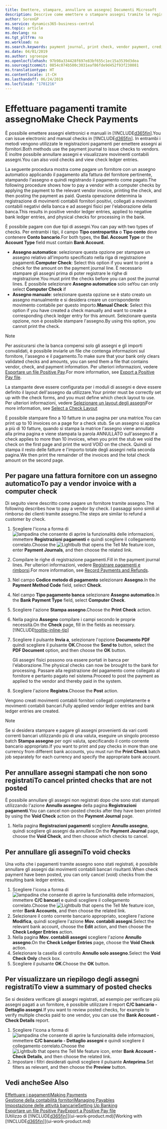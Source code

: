 ```yaml
---
title: Emettere, stampare, annullare un assegno| Documenti Microsoft
description: Descrive come emettere o stampare assegni tramite le registrazioni dei pagamenti e annullare movimenti contabili degli assegni in Business Central.
author: SorenGP
ms.service: dynamics365-business-central
ms.topic: article
ms.devlang: na
ms.tgt_pltfrm: na
ms.workload: na
ms.search.keywords: payment journal, print check, vendor payment, creditor, debt, balance due, AP
ms.date: 04/01/2019
ms.author: sgroespe
ms.openlocfilehash: 97b98a334428f697e83bf655c1ec15a3539d3dea
ms.sourcegitcommit: 0854c074b500c3031eaf86fde9d452f93f238081
ms.translationtype: HT
ms.contentlocale: it-CH
ms.lasthandoff: 06/24/2019
ms.locfileid: "1701216"
---
```

# <a name="make-check-payments"></a><span data-ttu-id="77324-103">Effettuare pagamenti tramite assegno</span><span class="sxs-lookup"><span data-stu-id="77324-103">Make Check Payments</span></span>
<span data-ttu-id="77324-104">È possibile emettere assegni elettronici e manuali in [!INCLUDE[d365fin](includes/d365fin_md.md)].</span><span class="sxs-lookup"><span data-stu-id="77324-104">You can issue electronic and manual checks in [!INCLUDE[d365fin](includes/d365fin_md.md)].</span></span> <span data-ttu-id="77324-105">In entrambi i metodi vengono utilizzate le registrazioni pagamenti per emettere assegni ai fornitori.</span><span class="sxs-lookup"><span data-stu-id="77324-105">Both methods use the payment journal to issue checks to vendors.</span></span> <span data-ttu-id="77324-106">È inoltre possibile annullare assegni e visualizzare movimenti contabili assegni.</span><span class="sxs-lookup"><span data-stu-id="77324-106">You can also void checks and view check ledger entries.</span></span>

<span data-ttu-id="77324-107">La seguente procedura mostra come pagare un fornitore con un assegno automatico applicando il pagamento alla fattura del fornitore pertinente, stampando l'assegno e quindi registrando il pagamento come pagato.</span><span class="sxs-lookup"><span data-stu-id="77324-107">The following procedure shows how to pay a vendor with a computer checks by applying the payment to the relevant vendor invoice, printing the check, and then posting the payment as paid.</span></span> <span data-ttu-id="77324-108">Questa operazione determina la registrazione di movimenti contabili fornitori positivi, collegati a movimenti contabili negativi della banca e ad assegni fisici per l'elaborazione della banca.</span><span class="sxs-lookup"><span data-stu-id="77324-108">This results in positive vendor ledger entries, applied to negative bank ledger entries, and physical checks for processing in the bank.</span></span>

<span data-ttu-id="77324-109">È possibile pagare con due tipi di assegni.</span><span class="sxs-lookup"><span data-stu-id="77324-109">You can pay with two types of checks.</span></span> <span data-ttu-id="77324-110">Per entrambi i tipi, il campo **Tipo contropartita** o **Tipo conto** deve contenere **Conto bancario**.</span><span class="sxs-lookup"><span data-stu-id="77324-110">For both types, the **Bal. Account Type** or the **Account Type** field must contain **Bank Account**.</span></span>

- <span data-ttu-id="77324-111">**Assegno automatico**: selezionare questa opzione per stampare un assegno relativo all'importo specificato nella riga di registrazione pagamenti.</span><span class="sxs-lookup"><span data-stu-id="77324-111">**Computer Check**: Select this option if you want to print a check for the amount on the payment journal line.</span></span> <span data-ttu-id="77324-112">È necessario stampare gli assegni prima di poter registrare le righe di registrazione.</span><span class="sxs-lookup"><span data-stu-id="77324-112">You must print the checks before you can post the journal lines.</span></span> <span data-ttu-id="77324-113">È possibile selezionare **Assegno automatico** solo se</span><span class="sxs-lookup"><span data-stu-id="77324-113">You can only select **Computer Check** if</span></span>
- <span data-ttu-id="77324-114">**Assegno manuale**: selezionare questa opzione se è stato creato un assegno manualmente e si desidera creare un corrispondente movimento contabile per questo importo.</span><span class="sxs-lookup"><span data-stu-id="77324-114">**Manual Check**: Select this option if you have created a check manually and want to create a corresponding check ledger entry for this amount.</span></span> <span data-ttu-id="77324-115">Selezionare questa opzione, non è possibile stampare l'assegno.</span><span class="sxs-lookup"><span data-stu-id="77324-115">By using this option, you cannot print the check.</span></span>

> [!NOTE]  
> <span data-ttu-id="77324-116">Per assicurarsi che la banca compensi solo gli assegni e gli importi convalidati, è possibile inviarle un file che contenga informazioni sul fornitore, l'assegno e il pagamento.</span><span class="sxs-lookup"><span data-stu-id="77324-116">To make sure that your bank only clears validated checks and amounts, you can send them a file that contains vendor, check, and payment information.</span></span> <span data-ttu-id="77324-117">Per ulteriori informazioni, vedere [Esportare un file Positive Pay](finance-how-positive-pay.md).</span><span class="sxs-lookup"><span data-stu-id="77324-117">For more information, see [Export a Positive Pay file](finance-how-positive-pay.md).</span></span>

<span data-ttu-id="77324-118">La stampante deve essere configurata per i moduli di assegni e deve essere definito il layout dell'assegno da utilizzare.</span><span class="sxs-lookup"><span data-stu-id="77324-118">Your printer must be correctly set up with the check forms, and you must define which check layout to use.</span></span> <span data-ttu-id="77324-119">Per ulteriori informazioni, vedere [Selezionare un layout degli assegni](finance-how-define-check-layouts.md)</span><span class="sxs-lookup"><span data-stu-id="77324-119">For more information, see [Select a Check Layout](finance-how-define-check-layouts.md)</span></span>

<span data-ttu-id="77324-120">È possibile stampare fino a 10 fatture in una pagina per una matrice.</span><span class="sxs-lookup"><span data-stu-id="77324-120">You can print up to 10 invoices on a page for a check stub.</span></span> <span data-ttu-id="77324-121">Se un assegno si applica a più di 10 fatture, quando si stampa la matrice l'assegno viene annullato alla prima pagina e viene stampata la parola ANNULLATO sull'assegno.</span><span class="sxs-lookup"><span data-stu-id="77324-121">If a check applies to more than 10 invoices, when you print the stub we void the check on the first page and print the word VOID on the check.</span></span> <span data-ttu-id="77324-122">Quindi si stampa il resto delle fatture e l'importo totale degli assegni nella seconda pagina.</span><span class="sxs-lookup"><span data-stu-id="77324-122">We then print the remainder of the invoices and the total check amount on the second page.</span></span>

## <a name="to-pay-a-vendor-invoice-with-a-computer-check"></a><span data-ttu-id="77324-123">Per pagare una fattura fornitore con un assegno automatico</span><span class="sxs-lookup"><span data-stu-id="77324-123">To pay a vendor invoice with a computer check</span></span>
<span data-ttu-id="77324-124">Di seguito viene descritto come pagare un fornitore tramite assegno.</span><span class="sxs-lookup"><span data-stu-id="77324-124">The following describes how to pay a vendor by check.</span></span> <span data-ttu-id="77324-125">I passaggi sono simili al rimborso dei clienti tramite assegno.</span><span class="sxs-lookup"><span data-stu-id="77324-125">The steps are similar to refund a customer by check.</span></span>

1. <span data-ttu-id="77324-126">Scegliere l'icona a forma di ![lampadina che consente di aprire la funzionalità delle informazioni](media/ui-search/search_small.png "Informazioni sull'operazione che si desidera eseguire"), immettere **Registrazioni pagamenti** e quindi scegliere il collegamento correlato.</span><span class="sxs-lookup"><span data-stu-id="77324-126">Choose the ![Lightbulb that opens the Tell Me feature](media/ui-search/search_small.png "Tell me what you want to do") icon, enter **Payment Journals**, and then choose the related link.</span></span>
2. <span data-ttu-id="77324-127">Compilare le righe di registrazione pagamenti.</span><span class="sxs-lookup"><span data-stu-id="77324-127">Fill in the payment journal lines.</span></span> <span data-ttu-id="77324-128">Per ulteriori informazioni, vedere [Registrare pagamenti e rimborsi](payables-how-post-payments-refunds.md).</span><span class="sxs-lookup"><span data-stu-id="77324-128">For more information, see [Record Payments and Refunds](payables-how-post-payments-refunds.md).</span></span>
3. <span data-ttu-id="77324-129">Nel campo **Codice metodo di pagamento** selezionare **Assegno**.</span><span class="sxs-lookup"><span data-stu-id="77324-129">In the **Payment Method Code** field, select **Check**.</span></span>
4. <span data-ttu-id="77324-130">Nel campo **Tipo pagamento banca** selezionare **Assegno automatico**.</span><span class="sxs-lookup"><span data-stu-id="77324-130">In the **Bank Payment Type** field, select **Computer Check**.</span></span>
5. <span data-ttu-id="77324-131">Scegliere l'azione **Stampa assegno**.</span><span class="sxs-lookup"><span data-stu-id="77324-131">Choose the **Print Check** action.</span></span>
6. <span data-ttu-id="77324-132">Nella pagina **Assegno** compilare i campi secondo le proprie necessità.</span><span class="sxs-lookup"><span data-stu-id="77324-132">On the **Check** page, fill in the fields as necessary.</span></span> [!INCLUDE[tooltip-inline-tip](includes/tooltip-inline-tip_md.md)]
7. <span data-ttu-id="77324-133">Scegliere il pulsante **Invia a**, selezionare l'opzione **Documento PDF** quindi scegliere il pulsante **OK**.</span><span class="sxs-lookup"><span data-stu-id="77324-133">Choose the **Send to** button, select the **PDF Document** option, and then choose the **OK** button.</span></span>

    <span data-ttu-id="77324-134">Gli assegni fisici possono ora essere portati in banca per l'elaborazione.</span><span class="sxs-lookup"><span data-stu-id="77324-134">The physical checks can now be brought to the bank for processing.</span></span> <span data-ttu-id="77324-135">Passare alla registrazione del pagamento come collegato al fornitore e pertanto pagato nel sistema.</span><span class="sxs-lookup"><span data-stu-id="77324-135">Proceed to post the payment as applied to the vendor and thereby paid in the system.</span></span>
8. <span data-ttu-id="77324-136">Scegliere l'azione **Registra**.</span><span class="sxs-lookup"><span data-stu-id="77324-136">Choose the **Post** action.</span></span>

<span data-ttu-id="77324-137">Vengono creati movimenti contabili fornitori collegati completamente e movimenti contabili bancari.</span><span class="sxs-lookup"><span data-stu-id="77324-137">Fully applied vendor ledger entries and bank ledger entries are created.</span></span>

> [!NOTE]  
> <span data-ttu-id="77324-138">Se si desidera stampare e pagare gli assegni provenienti da vari conti correnti bancari utilizzando più di una valuta, eseguire un singolo processo batch **Stampa assegno** per ogni valuta, specificando il conto corrente bancario appropriato.</span><span class="sxs-lookup"><span data-stu-id="77324-138">If you want to print and pay checks in more than one currency from different bank accounts, you must run the **Print Check** batch job separately for each currency and specify the appropriate bank account.</span></span>

## <a name="to-cancel-printed-checks-that-are-not-posted"></a><span data-ttu-id="77324-139">Per annullare assegni stampati che non sono registrati</span><span class="sxs-lookup"><span data-stu-id="77324-139">To cancel printed checks that are not posted</span></span>
<span data-ttu-id="77324-140">È possibile annullare gli assegni non registrati dopo che sono stati stampati utilizzando l'azione **Annullo assegno** della pagina **Registrazioni pagamenti**.</span><span class="sxs-lookup"><span data-stu-id="77324-140">You can cancel non-posted checks after they have been printed by using the **Void Check** action on the **Payment Journal** page.</span></span>

1. <span data-ttu-id="77324-141">Nella pagina **Registrazioni pagamenti** scegliere **Annullo assegno**, quindi scegliere gli assegni da annullare.</span><span class="sxs-lookup"><span data-stu-id="77324-141">On the **Payment Journal** page, choose the **Void Check**, and then choose which checks to cancel.</span></span>

## <a name="to-void-checks"></a><span data-ttu-id="77324-142">Per annullare gli assegni</span><span class="sxs-lookup"><span data-stu-id="77324-142">To void checks</span></span>
<span data-ttu-id="77324-143">Una volta che i pagamenti tramite assegno sono stati registrati, è possibile annullare gli assegni dai movimenti contabili bancari risultanti.</span><span class="sxs-lookup"><span data-stu-id="77324-143">When check payment have been posted, you can only cancel (void) checks from the resulting bank ledger entries.</span></span>

1. <span data-ttu-id="77324-144">Scegliere l'icona a forma di ![lampadina che consente di aprire la funzionalità delle informazioni](media/ui-search/search_small.png "Informazioni sull'operazione che si desidera eseguire"), immettere **C/C bancari** e quindi scegliere il collegamento correlato.</span><span class="sxs-lookup"><span data-stu-id="77324-144">Choose the ![Lightbulb that opens the Tell Me feature](media/ui-search/search_small.png "Tell me what you want to do") icon, enter **Bank Accounts**, and then choose the related link.</span></span>
2. <span data-ttu-id="77324-145">Selezionare il conto corrente bancario appropriato, scegliere l'azione **Modifica**, quindi scegliere l'azione **Mov. contabili assegni**.</span><span class="sxs-lookup"><span data-stu-id="77324-145">Select the relevant bank account, choose the **Edit** action, and then choose the **Check Ledger Entries** action.</span></span>
3. <span data-ttu-id="77324-146">Nella pagina **Mov. contabili assegni** scegliere l'azione **Annullo assegno**.</span><span class="sxs-lookup"><span data-stu-id="77324-146">On the **Check Ledger Entries** page, choose the **Void Check** action.</span></span>
4. <span data-ttu-id="77324-147">Selezionare la casella di controllo **Annullo solo assegno**.</span><span class="sxs-lookup"><span data-stu-id="77324-147">Select the **Void Check Only** check box.</span></span>
5. <span data-ttu-id="77324-148">Scegliere il pulsante **OK**.</span><span class="sxs-lookup"><span data-stu-id="77324-148">Choose the **OK** button.</span></span>

## <a name="to-view-a-summary-of-posted-checks"></a><span data-ttu-id="77324-149">Per visualizzare un riepilogo degli assegni registrati</span><span class="sxs-lookup"><span data-stu-id="77324-149">To view a summary of posted checks</span></span>
<span data-ttu-id="77324-150">Se si desidera verificare gli assegni registrati, ad esempio per verificare più assegni pagati a un fornitore, è possibile utilizzare il report **C/C bancario - Dettaglio assegni**.</span><span class="sxs-lookup"><span data-stu-id="77324-150">If you want to review posted checks, for example to verify multiple checks paid to one vendor, you can use the **Bank Account - Check Details** report.</span></span>
1. <span data-ttu-id="77324-151">Scegliere l'icona a forma di ![lampadina che consente di aprire la funzionalità delle informazioni](media/ui-search/search_small.png "Informazioni sull'operazione che si desidera eseguire"), immettere **C/C bancario - Dettaglio assegni** e quindi scegliere il collegamento correlato.</span><span class="sxs-lookup"><span data-stu-id="77324-151">Choose the ![Lightbulb that opens the Tell Me feature](media/ui-search/search_small.png "Tell me what you want to do") icon, enter **Bank Account - Check Details**, and then choose the related link.</span></span>
2. <span data-ttu-id="77324-152">Impostare i filtri desiderati quindi scegliere il pulsante **Anteprima**.</span><span class="sxs-lookup"><span data-stu-id="77324-152">Set filters as relevant, and then choose the **Preview** button.</span></span>

## <a name="see-also"></a><span data-ttu-id="77324-153">Vedi anche</span><span class="sxs-lookup"><span data-stu-id="77324-153">See Also</span></span>
[<span data-ttu-id="77324-154">Effettuare i pagamenti</span><span class="sxs-lookup"><span data-stu-id="77324-154">Making Payments</span></span>](payables-make-payments.md)  
[<span data-ttu-id="77324-155">Gestione della contabilità fornitori</span><span class="sxs-lookup"><span data-stu-id="77324-155">Managing Payables</span></span>](payables-manage-payables.md)  
[<span data-ttu-id="77324-156">Impostazione delle attività bancarie</span><span class="sxs-lookup"><span data-stu-id="77324-156">Setting Up Banking</span></span>](bank-setup-banking.md)  
[<span data-ttu-id="77324-157">Esportare un file Positive Pay</span><span class="sxs-lookup"><span data-stu-id="77324-157">Export a Positive Pay file</span></span>](finance-how-positive-pay.md)  
<span data-ttu-id="77324-158">[Utilizzo di [!INCLUDE[d365fin](includes/d365fin_md.md)]](ui-work-product.md)</span><span class="sxs-lookup"><span data-stu-id="77324-158">[Working with [!INCLUDE[d365fin](includes/d365fin_md.md)]](ui-work-product.md)</span></span>  
